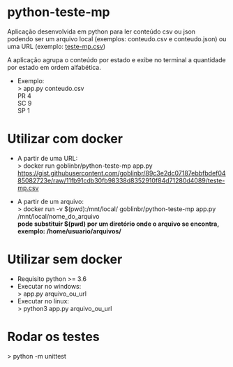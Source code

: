 # python-teste-mp

Aplicação desenvolvida em python para ler conteúdo csv ou json  
podendo ser um arquivo local (exemplos: conteudo.csv e conteudo.json) ou uma URL (exemplo: [teste-mp.csv](https://gist.githubusercontent.com/goblinbr/89c3e2dc07187ebbfbdef0485082723e/raw/11fb91cdb30fb98338d8352910f84d71280d4089/teste-mp.csv))

A aplicação agrupa o conteúdo por estado e exibe no terminal a quantidade por estado em ordem alfabética.

- Exemplo:  
\> app.py conteudo.csv  
PR 4  
SC 9  
SP 1  

# Utilizar com docker
- A partir de uma URL:  
\> docker run goblinbr/python-teste-mp app.py https://gist.githubusercontent.com/goblinbr/89c3e2dc07187ebbfbdef0485082723e/raw/11fb91cdb30fb98338d8352910f84d71280d4089/teste-mp.csv  

- A partir de um arquivo:  
\> docker run -v $(pwd):/mnt/local/ goblinbr/python-teste-mp app.py /mnt/local/nome_do_arquivo  
**pode substituir $(pwd) por um diretório onde o arquivo se encontra, exemplo: /home/usuario/arquivos/**

# Utilizar sem docker
- Requisito python >= 3.6
- Executar no windows:  
\> app.py arquivo_ou_url
- Executar no linux:  
\> python3 app.py arquivo_ou_url

# Rodar os testes
\> python -m unittest